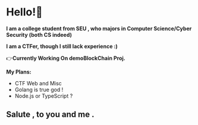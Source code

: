 # Hello!🥰

**I am a college student from SEU , who majors in Computer Science/Cyber Security (both CS indeed)**

**I am a CTFer, though I still lack experience :)**

👉**Currently Working On demoBlockChain Proj.**

**My Plans:**
* CTF Web and Misc
* Golang is true god !
* Node.js or TypeScript ?

## Salute , to you and me .
